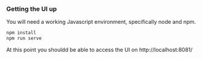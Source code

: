 ### Getting the UI up

You will need a working Javascript environment, specifically node and npm.

```bash
npm install
npm run serve
```
At this point you shouldd be able to access the UI on http://localhost:8081/